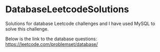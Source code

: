 # DatabaseLeetcodeSolutions
Solutions for database Leetcode challenges and I have used MySQL to solve this challenge.

Below is the link to the database questions:
https://leetcode.com/problemset/database/
